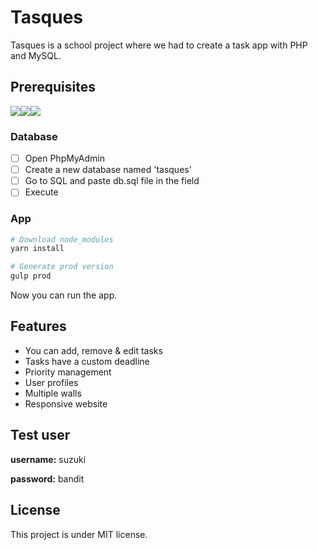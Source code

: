 # Tasques

Tasques is a school project where we had to create a task app with PHP and MySQL.



## Prerequisites

![](https://img.shields.io/badge/yarn->1.1.0-blue.svg)![](https://img.shields.io/badge/mamp->0.0.7-blue.svg)![](https://img.shields.io/badge/php->7.1-blue.svg)



### Database

- [ ] Open PhpMyAdmin
- [ ] Create a new database named 'tasques'
- [ ] Go to SQL and paste db.sql file in the field
- [ ] Execute

### App

```sh
# Download node_modules
yarn install

# Generate prod version
gulp prod
```



Now you can run the app.



## Features

- You can add, remove & edit tasks
- Tasks have a custom deadline
- Priority management
- User profiles
- Multiple walls
- Responsive website



## Test user

**username:** suzuki

**password:** bandit





## License

This project is under MIT license.